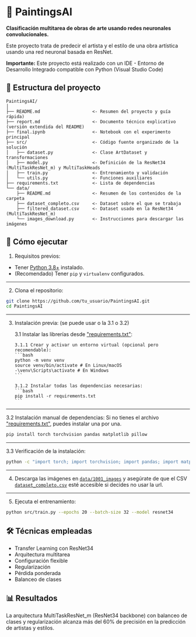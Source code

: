# 🎨 PaintingsAI
**Clasificación multitarea de obras de arte usando redes neuronales convolucionales.**

Este proyecto trata de predecir el artista y el estilo de una obra artística usando una red neuronal basada en ResNet. 

**Importante:** Este proyecto está realizado con un IDE - Entorno de Desarrollo Integrado compatible con Python (Visual Studio Code)

## 📁 Estructura del proyecto
```
PaintingsAI/
│
├── README.md                    <- Resumen del proyecto y guía rápida)
├── report.md                    <- Documento técnico explicativo (versión extendida del README)
├── final.ipynb                  <- Notebook con el experimento principal
├── src/                         <- Código fuente organizado de la solución
│   ├── dataset.py               <- Clase ArtDataset y transformaciones
│   ├── model.py                 <- Definición de la ResNet34 (MultiTaskResNet_m) y MultiTaskHeads
│   ├── train.py                 <- Entrenamiento y validación
│   └── utils.py                 <- Funciones auxiliares 
├── requirements.txt             <- Lista de dependencias
└── data/                  
    ├── README.md                <- Resumen de los contenidos de la carpeta
    ├── dataset_completo.csv     <- Dataset sobre el que se trabaja
    ├── filtered_dataset.csv     <- Dataset usado en la ResNet34 (MultiTaskResNet_m)
    └── images_download.py       <- Instrucciones para descargar las imágenes

```

## 🚀 Cómo ejecutar
1. Requisitos previos:
- Tener [Python 3.8+](https://www.python.org/downloads/) instalado.
- (Recomendado) Tener `pip` y `virtualenv` configurados.

---

2. Clona el repositorio:
```bash
git clone https://github.com/tu_usuario/PaintingsAI.git
cd PaintingsAI
```

---

3. Instalación previa: (se puede usar o la 3.1 o 3.2)

   3.1 Instalar las librerías desde ["requirements.txt"](requirements.txt):
   
       3.1.1 Crear y activar un entorno virtual (opcional pero recomendable):
       ```bash
       python -m venv venv
       source venv/bin/activate # En Linux/macOS
       -\venv\Scripts\activate # En Windows
       ```

       3.1.2 Instalar todas las dependencias necesarias:
       ```bash
       pip install -r requirements.txt
       ```

---

   3.2 Instalación manual de dependencias:
   Si no tienes el archivo ["requirements.txt"](requirements.txt), puedes instalar una por una.
   ```bash
   pip install torch torchvision pandas matplotlib pillow
   ```

---

   3.3 Verificación de la instalación:
   ```bash
   python -c "import torch; import torchvision; import pandas; import matplotlib; from PIL import Image; print('Todo correcto')"
   ```

---

4. Descarga las imágenes en [`data/1001_images`](data/README.md) y asegúrate de que el CSV [`dataset_completo.csv`](data/dataset_completo) esté accesible si decides no usar la url.

---

5. Ejecuta el entrenamiento:
```bash
python src/train.py --epochs 20 --batch-size 32 --model resnet34
```

## 🛠️ Técnicas empleadas
* Transfer Learning con ResNet34
* Arquitectura multitarea
* Configuración flexible
* Regularización 
* Pérdida ponderada 
* Balanceo de clases

## 📊 Resultados
La arquitectura MultiTaskResNet_m (ResNet34 backbone) con balanceo de clases y regularización alcanza más del 60% de precisión en la predicción de artistas y estilos.
